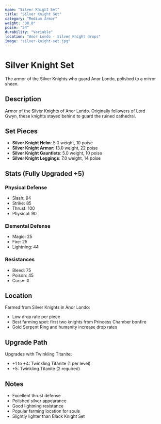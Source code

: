 ```yaml
---
name: "Silver Knight Set"
title: "Silver Knight Set"
category: "Medium Armor"
weight: "30.0"
poise: "54"
durability: "Variable"
location: "Anor Londo - Silver Knight drops"
image: "silver-knight-set.jpg"
---
```


# Silver Knight Set

The armor of the Silver Knights who guard Anor Londo, polished to a mirror sheen.

## Description

Armor of the Silver Knights of Anor Londo. Originally followers of Lord Gwyn, these knights stayed behind to guard the ruined cathedral.

## Set Pieces

- **Silver Knight Helm**: 5.0 weight, 10 poise
- **Silver Knight Armor**: 13.0 weight, 22 poise
- **Silver Knight Gauntlets**: 5.0 weight, 10 poise
- **Silver Knight Leggings**: 7.0 weight, 14 poise

## Stats (Fully Upgraded +5)

### Physical Defense
- Slash: 94
- Strike: 85
- Thrust: 100
- Physical: 90

### Elemental Defense
- Magic: 25
- Fire: 25
- Lightning: 44

### Resistances
- Bleed: 75
- Poison: 45
- Curse: 0

## Location

Farmed from Silver Knights in Anor Londo:
- Low drop rate per piece
- Best farming spot: first two knights from Princess Chamber bonfire
- Gold Serpent Ring and humanity increase drop rates

## Upgrade Path

Upgrades with Twinkling Titanite:
- +1 to +4: Twinkling Titanite (1 per level)
- +5: Twinkling Titanite (2 required)

## Notes

- Excellent thrust defense
- Polished silver appearance
- Good lightning resistance
- Popular farming location for souls
- Slightly lighter than Black Knight Set